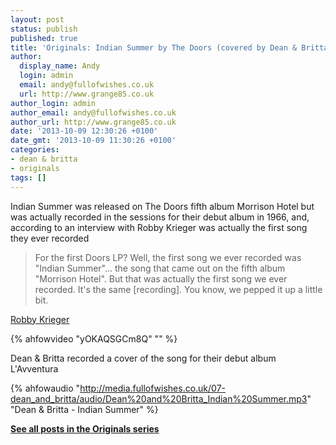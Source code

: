 ```yaml
---
layout: post
status: publish
published: true
title: 'Originals: Indian Summer by The Doors (covered by Dean & Britta)'
author:
  display_name: Andy
  login: admin
  email: andy@fullofwishes.co.uk
  url: http://www.grange85.co.uk
author_login: admin
author_email: andy@fullofwishes.co.uk
author_url: http://www.grange85.co.uk
date: '2013-10-09 12:30:26 +0100'
date_gmt: '2013-10-09 11:30:26 +0100'
categories:
- dean & britta
- originals
tags: []
---
```

<p>Indian Summer was released on The Doors fifth album Morrison Hotel but was actually recorded in the sessions for their debut album in 1966, and, according to an interview with Robby Krieger was actually the first song they ever recorded</p>
<blockquote><p>For the first Doors LP? Well, the first song we ever recorded was "Indian Summer"... the song that came out on the fifth album "Morrison Hotel". But that was actually the first song we ever recorded. It's the same [recording]. You know, we pepped it up a little bit.</p></blockquote>
<p><a href="http://home.arcor.de/doorsquarterlyonline/robby.htm">Robby Krieger</a></p>
{% ahfowvideo "yOKAQSGCm8Q" "" %}
<p>Dean & Britta recorded a cover of the song for their debut album L'Avventura</p>

{% ahfowaudio "http://media.fullofwishes.co.uk/07-dean_and_britta/audio/Dean%20and%20Britta_Indian%20Summer.mp3" "Dean & Britta - Indian Summer" %}

<p><strong><a href="/category/originals/" title="List: Originals">See all posts in the Originals series</a></strong></p>
